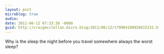 ```yaml
---
layout: post
microblog: true
audio: 
date: 2011-06-12 07:33:38 -0600
guid: http://craigmcclellan.micro.blog/2011/06/12/t79904190926815232.html
---
```

Why is the sleep the night before you travel somewhere always the worst sleep?
